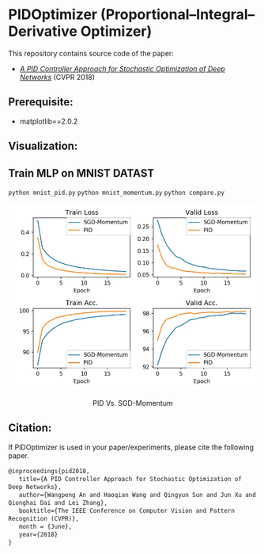 # PIDOptimizer (Proportional–Integral–Derivative Optimizer)
This repository contains source code of the paper:
* [*A PID Controller Approach for Stochastic Optimization of Deep Networks*](http://www4.comp.polyu.edu.hk/~cslzhang/paper/CVPR18_PID.pdf) (CVPR 2018)

## Prerequisite: 
* matplotlib==2.0.2

## Visualization:
## Train MLP on MNIST DATAST
`python mnist_pid.py`
`python mnist_momentum.py`
`python compare.py`

<div align="center">
  <img src="moment_vs_pid.jpg" width="700px" />
  <p>PID Vs. SGD-Momentum</p>
</div>

## Citation:
If PIDOptimizer is used in your paper/experiments, please cite the following paper.
```
@inproceedings{pid2018,
   title={A PID Controller Approach for Stochastic Optimization of Deep Networks},
   author={Wangpeng An and Haoqian Wang and Qingyun Sun and Jun Xu and Qionghai Dai and Lei Zhang},
   booktitle={The IEEE Conference on Computer Vision and Pattern Recognition (CVPR)},
   month = {June},
   year={2018}
}
```
